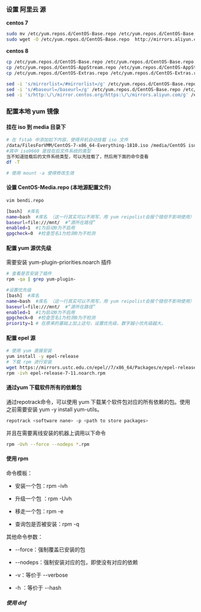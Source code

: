 ### 设置 阿里云 源

**centos 7**

```bash
sudo mv /etc/yum.repos.d/CentOS-Base.repo /etc/yum.repos.d/CentOS-Base.repo.bak
sudo wget -O /etc/yum.repos.d/CentOS-Base.repo  http://mirrors.aliyun.com/repo/Centos-7.repo
```

**centos 8**

```bash
cp /etc/yum.repos.d/CentOS-Base.repo /etc/yum.repos.d/CentOS-Base.repo.bak
cp /etc/yum.repos.d/CentOS-AppStream.repo /etc/yum.repos.d/CentOS-AppStream.repo.bak
cp /etc/yum.repos.d/CentOS-Extras.repo /etc/yum.repos.d/CentOS-Extras.repo.bak

sed -i 's/mirrorlist=/#mirrorlist=/g' /etc/yum.repos.d/CentOS-Base.repo /etc/yum.repos.d/CentOS-AppStream.repo /etc/yum.repos.d/CentOS-Extras.repo
sed -i 's/#baseurl=/baseurl=/g' /etc/yum.repos.d/CentOS-Base.repo /etc/yum.repos.d/CentOS-AppStream.repo /etc/yum.repos.d/CentOS-Extras.repo
sed -i 's/http:\/\/mirror.centos.org/https:\/\/mirrors.aliyun.com/g' /etc/yum.repos.d/CentOS-Base.repo /etc/yum.repos.d/CentOS-AppStream.repo /etc/yum.repos.d/CentOS-Extras.repo
```

### 配置本地 yum 镜像

#### 挂在 iso 到 media 目录下

```bash
# 在 fstab 中添加如下内容，使得开机自动挂载 iso 文件
/data/FilesForVMM/CentOS-7-x86_64-Everything-1810.iso /media/CentOS iso9660 defaults,ro,loop 0 0
#其中 iso9660 是挂在后文件系统的类型
当不知道挂载后的文件系统类型，可以先挂载了，然后用下面的命令查看
df -T

# 使用 mount -a 使得修改生效
```

#### 设置 CentOS-Media.repo (本地源配置文件)

```bash
vim bendi.repo

[bash]  #库名
name=bash  #库名 （这一行其实可以不用写，用 yum reipolist会报个错但不影响使用）
baseurl=file:///mnt/  #“源所在路径”
enabled=1  #1为启动0为不启用
gpgcheck=0  #检查签名1为检测0为不检测
```

#### 配置 yum 源优先级

需要安装 yum-plugin-priorities.noarch 插件

```bash
# 查看是否安装了插件
rpm -qa | grep yum-plugin-

#设置优先级
[bash]  #库名
name=bash  #库名 （这一行其实可以不用写，用 yum reipolist会报个错但不影响使用）
baseurl=file:///mnt/  #“源所在路径”
enabled=1  #1为启动0为不启用
gpgcheck=0  #检查签名1为检测0为不检测
priority=1 # 在原来的基础上加上这句，设置优先级，数字越小优先级越大。
```

#### 配置 epel 源

```bash
# 使用 yum 直接安装
yum install -y epel-release
# 下载 rpm 进行安装
wget https://mirrors.ustc.edu.cn/epel//7/x86_64/Packages/e/epel-release-7-11.noarch.rpm
rpm -ivh epel-release-7-11.noarch.rpm
```

#### 通过yum 下载软件所有的依赖包

通过repotrack命令，可以使用 yum 下载某个软件包对应的所有依赖的包。使用之前需要安装 yum -y install yum-utils。

```bash
repotrack <software nane> -p <path to store packages>
```

并且在需要离线安装的机器上调用以下命令

```bash
rpm -Uvh --force --nodeps *.rpm
```

#### 使用 rpm

命令模板：

- 安装一个包：rpm -ivh

- 升级一个包 ：rpm -Uvh

- 移走一个包：rpm -e

- 查询包是否被安装：rpm -q

其他命令参数：

- \-\-force：强制覆盖已安装的包

- \-\-nodeps：强制安装对应的包，即使没有对应的依赖

- \-v：等价于 --verbose

- \-h ：等价于 --hash

##### 使用 dnf


